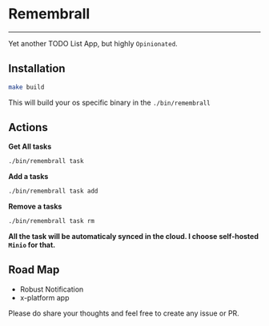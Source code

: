 # Remembrall

---
Yet another TODO List App, but highly `Opinionated`.

## Installation
```bash
make build
```
This will build your os specific binary in the `./bin/remembrall`

## Actions

**Get All tasks**
```bash
./bin/remembrall task
```

**Add a tasks**
```bash
./bin/remembrall task add
```

**Remove a tasks**
```bash
./bin/remembrall task rm
```

__All the task will be automaticaly synced in the cloud. I choose self-hosted `Minio` for that.__

## Road Map
- Robust Notification
- x-platform app


Please do share your thoughts and feel free to create any issue or PR.
